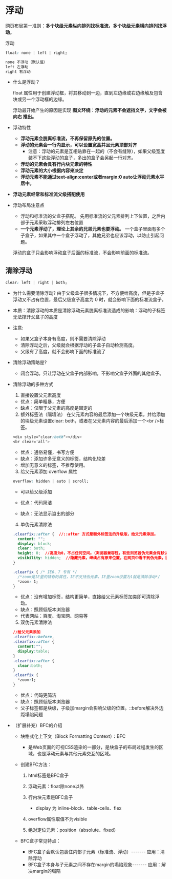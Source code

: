 # 浮动

网页布局第一准则：**多个块级元素纵向排列找标准流，多个块级元素横向排列找浮动**。

浮动

```css
float: none | left | right;

none 不浮动（默认值）
left 左浮动
right 右浮动
```

- 什么是浮动？

  float 属性用于创建浮动框，将其移动到一边，直到左边缘或右边缘触及包含块或另一个浮动框的边缘。

  浮动最开始产生的原因是实现 **图文环绕**：**浮动的元素不会遮挡文字，文字会被向右 推出。**

- 浮动特性

  - **浮动元素会脱离标准流，不再保留原先的位置。**
  - **浮动的元素会一行内显示，可以设置宽高并且元素顶部对齐**
    - 注意：浮动的元素是互相贴靠在一起的（不会有缝隙），如果父级宽度装不下这些浮动的盒子，多出的盒子会另起一行对齐。 
  - **浮动的元素会具有行内块元素的特性**
  - **浮动元素的大小根据内容来决定**
  - **浮动元素不能通过text-align:center或者margin:0 auto让浮动元素水平居中。**

- **浮动元素经常和标准流父级搭配使用**

- 浮动布局注意点

  - 浮动和标准流的父盒子搭配。
    先用标准流的父元素排列上下位置，之后内部子元素采取浮动排列左右位置
  - **一个元素浮动了，理论上其余的兄弟元素也要浮动。**
    一个盒子里面有多个子盒子，如果其中一个盒子浮动了，其他兄弟也应该浮动，以防止引起问题。

  浮动的盒子只会影响浮动盒子后面的标准流，不会影响前面的标准流。

## 清除浮动

```css
clear: left | right | both;
```

- 为什么需要清除浮动?
  由于父级盒子很多情况下，不方便给高度，但是子盒子浮动又不占有位置，最后父级盒子高度为 0 时，就会影响下面的标准流盒子。

- 本质：清除浮动的本质是清除浮动元素脱离标准流造成的影响：浮动的子标签无法撑开父盒子的高度

- 注意:
  - 如果父盒子本身有高度，则不需要清除浮动
  - 清除浮动之后，父级就会根据浮动的子盒子自动检测高度。
  - 父级有了高度，就不会影响下面的标准流了 

- 清除浮动策略是?
  - 闭合浮动。只让浮动在父盒子内部影响，不影响父盒子外面的其他盒子。
  
- 清除浮动的多种方式

  1. 直接设置父元素高度

  - 优点：简单粗暴，方便
  - 缺点：仅限于父元素的高度是固定的

  

  2. 额外标签法（隔墙法）
     在父元素内容的最后添加一个块级元素，并给添加的块级元素设置clear: both，或者在父元素内容的最后添加一个\<br />标签。

  ```css
  <div style="clear:both"></div>
  <br clear='all'>
  ```

  - 优点：通俗易懂，书写方便
  - 缺点：添加许多无意义的标签，结构化较差
  - 增加无意义的标签，不推荐使用。

  

  3. 给父元素添加 overflow 属性

  ```css
  overflow: hidden | auto | scroll;
  ```

  - 可以给父级添加

  - 优点：代码简洁
  - 缺点：无法显示溢出的部分

  

  4. 单伪元素清除法

  ```css
  .clearfix::after {  //::after 方式是额外标签法的升级版，给父元素添加。
  	content: "";
  	display: block;
  	clear: both;
  	height: 0;  //高度为0，不占任何空间。（浏览器兼容性，有些浏览器伪元素会有默认高度）
  	visibility: hidden;  //隐藏元素，继续占有原来位置，在网页中看不到伪元素，因为有些浏览器伪元素默认是一个圆点。
  }
  
  .clearfix { /* IE6、7 专有 */
    /*zoom是IE里的特有的属性，IE不支持伪元素，IE里zoom设置为1就是清除浮动*/
  	*zoom: 1;
  }
  ```

  - 优点：没有增加标签，结构更简单，直接给父元素标签加类即可清除浮动。
  - 缺点：照顾低版本浏览器
  - 代表网站：百度、淘宝网、网易等

  

  5. 双伪元素清除法

  ```css
  //给父元素添加
  .clearfix::before,
  .clearfix::after { 
  	content:"";
  	display:table;
  }
  .clearfix::after {
  	clear:both;
  } 
  .clearfix {
  	*zoom:1;
  }
  ```

  - 优点：代码更简洁
  - 缺点：照顾低版本浏览器
  - 父子标签都是块级，子级加margin会影响父级的位置。::before解决外边距塌陷问题

- （扩展补充）BFC的介绍

  - 块格式化上下文（Block Formatting Context）：BFC
    - 是Web页面的可视CSS渲染的一部分，是块盒子的布局过程发生的区域，也是浮动元素与其他元素交互的区域。
  - 创建BFC方法：

    1. html标签是BFC盒子

    2. 浮动元素：float除none以外
    3. 行内块元素是BFC盒子
       - display 为 inline-block、table-cells、flex

    4. overflow属性取值不为visible

    5. 绝对定位元素：position（absolute、fixed）
  - BFC盒子常见特点：
    - BFC盒子会默认包裹住内部子元素（标准流、浮动）------- 应用：清除浮动
    - BFC盒子本身与子元素之间不存在margin的塌陷现象------- 应用：解决margin的塌陷

 


